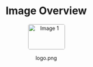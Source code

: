 <h1 style ="text-align: center;"> Image Overview </h1>
<div style="display: flex; flex-wrap: wrap; gap: 10px; justify-content: center;">
<div style="flex: 1 1 calc(33.333% - 20px); max-width: 100px; text-align: center;">
<img src="https://media.evkx.net/multimedia/models/mini/logo_xst.png" alt="Image 1" style="width: 100%; border: 1px solid #ddd; border-radius: 5px;">
<p>logo.png</p>
</div>
</div>
